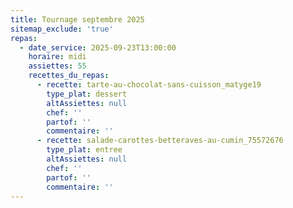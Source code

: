 ```yaml
---
title: Tournage septembre 2025
sitemap_exclude: 'true'
repas:
  - date_service: 2025-09-23T13:00:00
    horaire: midi
    assiettes: 55
    recettes_du_repas:
      - recette: tarte-au-chocolat-sans-cuisson_matyge19
        type_plat: dessert
        altAssiettes: null
        chef: ''
        partof: ''
        commentaire: ''
      - recette: salade-carottes-betteraves-au-cumin_75572676
        type_plat: entree
        altAssiettes: null
        chef: ''
        partof: ''
        commentaire: ''
---
```


